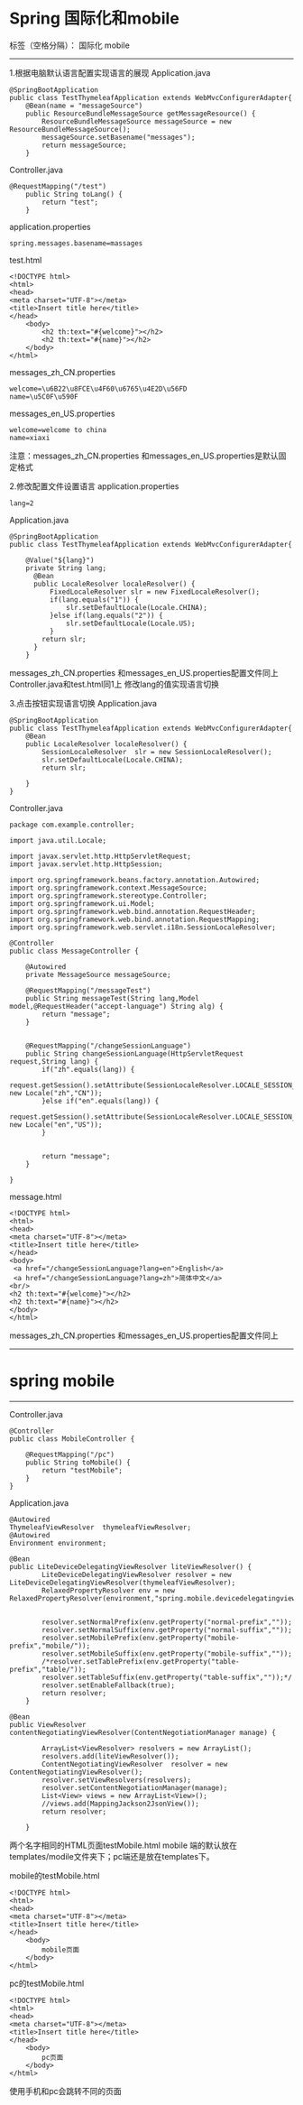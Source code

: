 ﻿# Spring 国际化和mobile

标签（空格分隔）： 国际化 mobile

---
1.根据电脑默认语言配置实现语言的展现
Application.java
```
@SpringBootApplication
public class TestThymeleafApplication extends WebMvcConfigurerAdapter{
	@Bean(name = "messageSource")
	public ResourceBundleMessageSource getMessageResource() {
		ResourceBundleMessageSource messageSource = new ResourceBundleMessageSource();
		messageSource.setBasename("messages");
		return messageSource;
	}
```
Controller.java
```
@RequestMapping("/test")
	public String toLang() {
		return "test";
	}
```
application.properties
```
spring.messages.basename=massages
```
test.html
```
<!DOCTYPE html>
<html>
<head>
<meta charset="UTF-8"></meta>
<title>Insert title here</title>
</head>
    <body>
        <h2 th:text="#{welcome}"></h2>
        <h2 th:text="#{name}"></h2>
    </body>
</html>
```

messages_zh_CN.properties
```
welcome=\u6B22\u8FCE\u4F60\u6765\u4E2D\u56FD
name=\u5C0F\u590F
```
messages_en_US.properties
```
welcome=welcome to china
name=xiaxi
```
注意：messages_zh_CN.properties 和messages_en_US.properties是默认固定格式

2.修改配置文件设置语言
application.properties
```
lang=2
```
Application.java
```
@SpringBootApplication
public class TestThymeleafApplication extends WebMvcConfigurerAdapter{

	@Value("${lang}")
	private String lang;
	  @Bean
	  public LocaleResolver localeResolver() {
		  FixedLocaleResolver slr = new FixedLocaleResolver();
		  if(lang.equals("1")) {
			  slr.setDefaultLocale(Locale.CHINA);
		  }else if(lang.equals("2")) {
			  slr.setDefaultLocale(Locale.US);
		  }
		return slr;
	  }
	}
```
messages_zh_CN.properties 和messages_en_US.properties配置文件同上
Controller.java和test.html同1上
修改lang的值实现语言切换

3.点击按钮实现语言切换
Application.java
```
@SpringBootApplication
public class TestThymeleafApplication extends WebMvcConfigurerAdapter{
	@Bean
	public LocaleResolver localeResolver() {
		SessionLocaleResolver  slr = new SessionLocaleResolver();
		slr.setDefaultLocale(Locale.CHINA);
		return slr;

	}
}
```
Controller.java
```
package com.example.controller;

import java.util.Locale;

import javax.servlet.http.HttpServletRequest;
import javax.servlet.http.HttpSession;

import org.springframework.beans.factory.annotation.Autowired;
import org.springframework.context.MessageSource;
import org.springframework.stereotype.Controller;
import org.springframework.ui.Model;
import org.springframework.web.bind.annotation.RequestHeader;
import org.springframework.web.bind.annotation.RequestMapping;
import org.springframework.web.servlet.i18n.SessionLocaleResolver;

@Controller
public class MessageController {

	@Autowired
	private MessageSource messageSource;
	
	@RequestMapping("/messageTest")
	public String messageTest(String lang,Model model,@RequestHeader("accept-language") String alg) {
		return "message";
	}
	
	
	@RequestMapping("/changeSessionLanguage")
	public String changeSessionLanguage(HttpServletRequest request,String lang) {
		if("zh".equals(lang)) {
			request.getSession().setAttribute(SessionLocaleResolver.LOCALE_SESSION_ATTRIBUTE_NAME, new Locale("zh","CN"));
		}else if("en".equals(lang)) {
			request.getSession().setAttribute(SessionLocaleResolver.LOCALE_SESSION_ATTRIBUTE_NAME, new Locale("en","US"));
		}
		
		
		return "message";
	}
	
}
```

message.html
```
<!DOCTYPE html>
<html>
<head>
<meta charset="UTF-8"></meta>
<title>Insert title here</title>
</head>
<body>
 <a href="/changeSessionLanguage?lang=en">English</a>
 <a href="/changeSessionLanguage?lang=zh">简体中文</a>
<br/>
<h2 th:text="#{welcome}"></h2>
<h2 th:text="#{name}"></h2>
</body>
</html>
```
messages_zh_CN.properties 和messages_en_US.properties配置文件同上

---------------------
# spring mobile

---
Controller.java
```
@Controller
public class MobileController {

	@RequestMapping("/pc")
	public String toMobile() {
		return "testMobile";
	}
}
```

Application.java
```
@Autowired
ThymeleafViewResolver  thymeleafViewResolver;
@Autowired
Environment environment;
	
@Bean
public LiteDeviceDelegatingViewResolver liteViewResolver() {
		LiteDeviceDelegatingViewResolver resolver = new LiteDeviceDelegatingViewResolver(thymeleafViewResolver);
		RelaxedPropertyResolver env = new RelaxedPropertyResolver(environment,"spring.mobile.devicedelegatingviewresolver");
		
		
		resolver.setNormalPrefix(env.getProperty("normal-prefix",""));
		resolver.setNormalSuffix(env.getProperty("normal-suffix",""));
		resolver.setMobilePrefix(env.getProperty("mobile-prefix","mobile/"));
		resolver.setMobileSuffix(env.getProperty("mobile-suffix",""));
		/*resolver.setTablePrefix(env.getProperty("table-prefix","table/"));
		resolver.setTableSuffix(env.getProperty("table-suffix",""));*/
		resolver.setEnableFallback(true);
		return resolver;
	}
	
@Bean
public ViewResolver contentNegotiatingViewResolver(ContentNegotiationManager manage) {

		ArrayList<ViewResolver> resolvers = new ArrayList();
		resolvers.add(liteViewResolver());
		ContentNegotiatingViewResolver  resolver = new ContentNegotiatingViewResolver();
		resolver.setViewResolvers(resolvers);
		resolver.setContentNegotiationManager(manage);
		List<View> views = new ArrayList<View>();
		//views.add(MappingJackson2JsonView());
		return resolver;
		
	}

```
两个名字相同的HTML页面testMobile.html
mobile 端的默认放在templates/modile文件夹下；pc端还是放在templates下。

mobile的testMobile.html
```
<!DOCTYPE html>
<html>
<head>
<meta charset="UTF-8"></meta>
<title>Insert title here</title>
</head>
    <body>
        mobile页面
    </body>
</html>
```
pc的testMobile.html
```
<!DOCTYPE html>
<html>
<head>
<meta charset="UTF-8"></meta>
<title>Insert title here</title>
</head>
    <body>
        pc页面
    </body>
</html>
```
使用手机和pc会跳转不同的页面